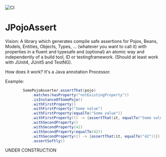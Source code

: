![CI](https://github.com/marmer/JPojoAssert/workflows/CI/badge.svg)

JPojoAssert
===========

Vision: A library which generates compile safe assertions for Pojos, Beans, Models, Entities, Objects, Types, ... (whatever you want to call it) with properties in a fluent and typesafe and (optional) an atomic way and independently of a build tool, ID or testingframework. (Should at least work with JUnit4, JUnit5 and TestNG).

How does it work? It's a Java annotation Processor.

Example:
```java
        SomePojoAsserter.assertThat(pojo)
            .matches(hasProperty("notExistingProperty"))
            .isInstanceOfSomePojo()
            .withFirstProperty()
            .withFirstProperty("Some value")
            .withFirstProperty(equalTo("Some value"))
            .withFirstProperty(() -> {assertThat(it, equalTo("Some value"))})
            .withSecondProperty()
            .withSecondProperty(42)
            .withSecondProperty(equalTo(42))
            .withSecondProperty(() -> {assertThat(it, equalTo("42"))})
            .assertSoftly()
```

UNDER CONSTRUCTION

